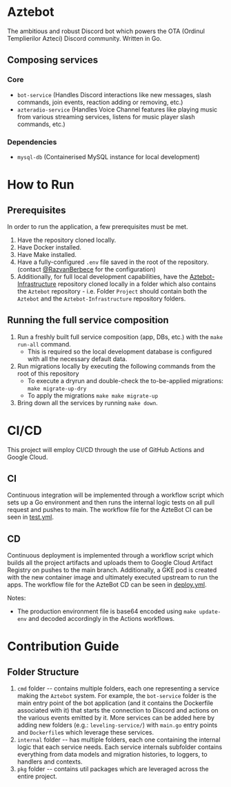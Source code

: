 # Aztebot
The ambitious and robust Discord bot which powers the OTA (Ordinul Templierilor Azteci) Discord community. Written in Go.

## Composing services
### Core
- `bot-service` (Handles Discord interactions like new messages, slash commands, join events, reaction adding or removing, etc.)
- `azteradio-service` (Handles Voice Channel features like playing music from various streaming services, listens for music player slash commands, etc.)
### Dependencies
- `mysql-db` (Containerised MySQL instance for local development)

# How to Run
## Prerequisites
In order to run the application, a few prerequisites must be met.
1. Have the repository cloned locally.
2. Have Docker installed.
3. Have Make installed.
4. Have a fully-configured `.env` file saved in the root of the repository. (contact [@RazvanBerbece](https://github.com/RazvanBerbece) for the configuration)
5. Additionally, for full local development capabilities, have the [Aztebot-Infrastructure](https://github.com/RazvanBerbece/Aztebot-Infrastructure) repository cloned locally in a folder which also contains the `Aztebot` repository - i.e. Folder `Project` should contain both the `Aztebot` and the `Aztebot-Infrastructure` repository folders.

## Running the full service composition
1. Run a freshly built full service composition (app, DBs, etc.) with the `make run-all` command.
    - This is required so the local development database is configured with all the necessary default data.   
2. Run migrations locally by executing the following commands from the root of this repository
    - To execute a dryrun and double-check the to-be-applied migrations: `make migrate-up-dry` 
    - To apply the migrations `make make migrate-up`
3. Bring down all the services by running `make down`.

# CI/CD
This project will employ CI/CD through the use of GitHub Actions and Google Cloud. 

## CI
Continuous integration will be implemented through a workflow script which sets up a Go environment and then runs the internal logic tests on all pull request and pushes to main. The workflow file for the AzteBot CI can be seen in [test.yml](.github/workflows/test.yml).

## CD
Continuous deployment is implemented through a workflow script which builds all the project artifacts and uploads them to Google Cloud Artifact Registry on pushes to the main branch. Additionally, a GKE pod is created with the new container image and ultimately executed upstream to run the apps. The workflow file for the AzteBot CD can be seen in [deploy.yml](.github/workflows/deploy.yml).

Notes:
- The production environment file is base64 encoded using `make update-env` and decoded accordingly in the Actions workflows.

# Contribution Guide
## Folder Structure
1. `cmd` folder -- contains multiple folders, each one representing a service making the `Aztebot` system. For example, the `bot-service` folder is the main entry point of the bot application (and it contains the Dockerfile associated with it) that starts the connection to Discord and actions on the various events emitted by it. More services can be added here by adding new folders (e.g.: `leveling-service/`) with `main.go` entry points and `Dockerfile`s which leverage these services.
2. `internal` folder -- has multiple folders, each one containing the internal logic that each service needs. Each service internals subfolder contains everything from data models and migration histories, to loggers, to handlers and contexts.
3. `pkg` folder -- contains util packages which are leveraged across the entire project.
